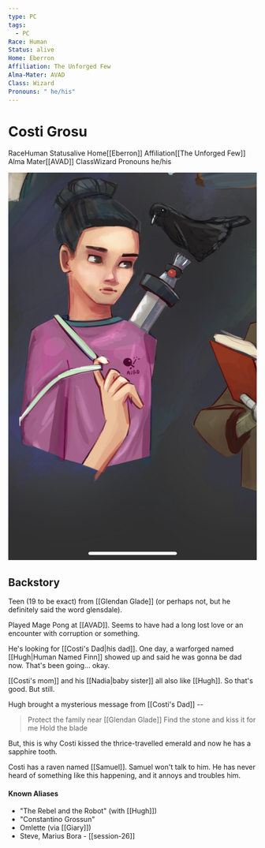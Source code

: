 ```yaml
---
type: PC
tags:
  - PC
Race: Human
Status: alive
Home: Eberron
Affiliation: The Unforged Few
Alma-Mater: AVAD
Class: Wizard
Pronouns: " he/his"
---
```


# Costi Grosu
<span class="dataview inline-field"><span class="inline-field-key">Race</span><span class="inline-field-value">Human</span></span>
<span class="dataview inline-field"><span class="inline-field-key">Status</span><span class="inline-field-value">alive</span></span>
<span class="dataview inline-field"><span class="inline-field-key">Home</span><span class="inline-field-value">[[Eberron]]</span></span>
<span class="dataview inline-field"><span class="inline-field-key">Affiliation</span><span class="inline-field-value">[[The Unforged Few]]</span></span>
<span class="dataview inline-field"><span class="inline-field-key">Alma Mater</span><span class="inline-field-value">[[AVAD]]</span></span>
<span class="dataview inline-field"><span class="inline-field-key">Class</span><span class="inline-field-value">Wizard</span></span>
<span class="dataview inline-field"><span class="inline-field-key">Pronouns</span><span class="inline-field-value"> he/his</span></span>

![](/assets/obsidian/Costi.jpg)

## Backstory
Teen (19 to be exact) from [[Glendan Glade]] (or perhaps not, but he definitely said the word glensdale).

Played Mage Pong at [[AVAD]]. Seems to have had a long lost love or an encounter with corruption or something. 

He's looking for [[Costi's Dad|his dad]]. One day, a warforged named [[Hugh|Human Named Finn]] showed up and said he was gonna be dad now. That's been going... okay.

[[Costi's mom]] and his [[Nadia|baby sister]] all also like [[Hugh]]. So that's good. But still.

Hugh brought a mysterious message from [[Costi's Dad]] -- 

>Protect the family near [[Glendan Glade]]
>Find the stone and kiss it for me
>Hold the blade

But, this is why Costi kissed the thrice-travelled emerald and now he has a sapphire tooth. 

Costi has a raven named [[Samuel]]. Samuel won't talk to him. He has never heard of something like this happening, and it annoys and troubles him. 

#### Known Aliases
* "The Rebel and the Robot" (with [[Hugh]])
* "Constantino Grossun"
* Omlette (via [[Giary]])
* Steve, Marius Bora - [[session-26]]
